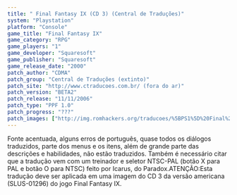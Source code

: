 ```yaml
---
title: " Final Fantasy IX (CD 3) (Central de Traduções)"
system: "Playstation"
platform: "Console"
game_title: "Final Fantasy IX"
game_category: "RPG"
game_players: "1"
game_developer: "Squaresoft"
game_publisher: "Squaresoft"
game_release_date: "2000"
patch_author: "CDMA"
patch_group: "Central de Traduções (extinto)"
patch_site: "http://www.ctraducoes.com.br/ (fora do ar)"
patch_version: "BETA2"
patch_release: "11/11/2006"
patch_type: "PPF 1.0"
patch_progress: "???"
patch_images: ["http://img.romhackers.org/traducoes/%5BPS1%5D%20Final%20Fantasy%20IX%20-%20CD1%20Hexagon%20e%20os%204%20CDs%20Central%20de%20Tradu%C3%A7%C3%B5es%20-%201.jpg","http://img.romhackers.org/traducoes/%5BPS1%5D%20Final%20Fantasy%20IX%20-%20CD3%20-%20Central%20de%20Tradu%C3%A7%C3%B5es%20-%202.png","http://img.romhackers.org/traducoes/%5BPS1%5D%20Final%20Fantasy%20IX%20-%20CD3%20-%20Central%20de%20Tradu%C3%A7%C3%B5es%20-%203.jpg"]
---
```

Fonte acentuada, alguns erros de português, quase todos os diálogos traduzidos, parte dos menus e os itens, além de grande parte das descrições e habilidades, não estão traduzidos. Também é necessário citar que a tradução vem com um treinador e seletor NTSC-PAL (botão X para PAL e botão O para NTSC) feito por Icarus, do Paradox.ATENÇÃO:Esta tradução deve ser aplicada em uma imagem do CD 3 da versão americana (SLUS-01296) do jogo Final Fantasy IX.